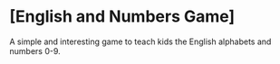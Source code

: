 # [English and Numbers Game]
A simple and interesting game to teach kids the English alphabets and numbers 0-9.

